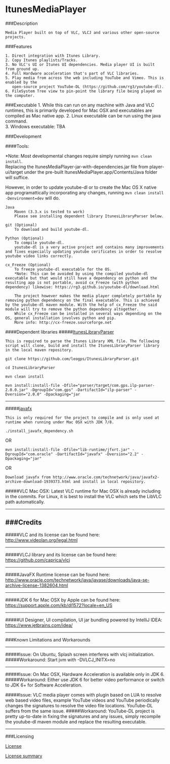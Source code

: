 ItunesMediaPlayer
===================

###Description

    Media Player built on top of VLC, VLCJ and various other open-source projects.

###Features

    1. Direct integration with Itunes Library.
    2. Copy Itunes playlists/Tracks.
    3. No VLC's UI or Itunes UI dependencies. Media player UI is built from ground up.
    4. Full Hardware acceleration that's part of VLC libraries.
    5. Play media from across the web including YouTube and Vimeo. This is enabled by the
       open-source project YouTube-DL (https://github.com/rg3/youtube-dl).
    6. FileSystem Tree view to pin-point the library file being played on the computer.

###Executable
    1. While this can run on any machine with Java and VLC runtimes, this is primarily developed for Mac OSX and executables are compiled as Mac native app.
    2. Linux executable can be run using the java command.            
    3. Windows executable: TBA 

###Development

####Tools:    

*Note: Most developmental changes require simply running `mvn clean install`.    
Replacing the ItunesMediaPlayer-jar-with-dependencies.jar file from player-ui/target under the pre-built ItunesMediaPlayer.app/Contents/Java folder will suffice.
    
However, in order to update youtube-dl or to create the Mac OS X native app programattically incorporating any changes, running `mvn clean install -Denvironment=dev` will do.
    
    Java
        Maven (3.3.x is tested to work)
        Please see installing dependent library ItunesLibraryParser below.
        
    git (Optional)
        To download and build youtube-dl.
                
    Python (Optional)
        To compile youtube-dl.
        youtube-dl is a very active project and contains many improvements and fixes especially updating youtube cerificates in order to resolve youtube video links correctly.
        
    cx_Freeze (Optional)
        To freeze youtube-dl executable for the OS. 
        *Note: This can be avoided by using the compiled youtube-dl executable but that would still have a dependency on python and the resulting app is not portable, avoid cx_Freeze (with python dependency) likewise: https://rg3.github.io/youtube-dl/download.html
        
        The project however makes the media player completely portable by removing python dependency on the final executable. This is achieved by the youtube-dl maven module. With the help of cx_Freeze the said module will try to remove the python dependency altogether.
        While cx_Freeze can be installed in several ways depending on the OS, general installation involves python and pip. 
        More info: http://cx-freeze.sourceforge.net
        
####Dependent libraries
#####[ItunesLibraryParser](https://github.com/leogps/ItunesLibraryParser)
        
    This is required to parse the Itunes Library XML file. The following script will clone, build and install the ItunesLibraryParser library in the local maven repository. 

`git clone https://github.com/leogps/ItunesLibraryParser.git`

`cd ItunesLibraryParser`

`mvn clean install`

`mvn install:install-file -Dfile="parser/target/com.gps.ilp-parser-2.0.0.jar" -DgroupId="com.gps" -DartifactId="ilp-parser" -Dversion="2.0.0" -Dpackaging="jar`

---

#####[javafx](http://www.oracle.com/technetwork/java/javafx2-archive-download-1939373.html)

    This is only required for the project to compile and is only used at runtime when running under Mac OSX with JDK 7/8.

`./install_javafx_dependency.sh`

OR
        
`mvn install:install-file -Dfile="lib-runtime/jfxrt.jar" -DgroupId="com.oracle" -DartifactId="javafx" -Dversion="2.2" -Dpackaging="jar"`

OR

    Download javafx from http://www.oracle.com/technetwork/java/javafx2-archive-download-1939373.html and install in local repository.

#####VLC
    Mac OSX: Latest VLC runtime for Mac OSX is already including in the commits.
    For Linux, it is best to install the VLC which sets the LibVLC path automatically.  

---
       
###Credits
---

#####VLC and its license can be found here:
http://www.videolan.org/legal.html

---

#####VLCJ library and its license can be found here:
https://github.com/caprica/vlcj

---

#####JavaFX Runtime license can be found here:
http://www.oracle.com/technetwork/java/javase/downloads/java-se-archive-license-1382604.html

---

#####JDK 6 for Mac OSX by Apple can be found here:
https://support.apple.com/kb/dl1572?locale=en_US

---

#####UI Designer, UI compilation, UI jar bundling powered by IntelliJ IDEA:
https://www.jetbrains.com/idea/
 
---

###Known Limitations and Workarounds

---

#####Issue:
    On Ubuntu, Splash screen interferes with vlcj initialization.
#####Workaround: 
    Start jvm with -DVLCJ_INITX=no 

---

#####Issue: 
    On Mac OSX, Hardware Acceleration is available only in JDK 6.
#####Workaround: 
    Either use JDK 6 for better video performance or switch to JDK 6+ for Software Acceleration.

#####Issue: 
    VLC media player comes with plugin based on LUA to resolve web based video files, example YouTube videos and YouTube periodically changes the signatures to resolve the video file locations. YouTube-DL suffers from the same issue.
#####Workaround:
    YouTube-DL project is pretty up-to-date in fixing the signatures and any issues, simply recompile the youtube-dl maven module and replace the resulting executable.

---

###Licensing

[License](http://creativecommons.org/licenses/by/4.0/legalcode)

[License summary](http://creativecommons.org/licenses/by/4.0/)
